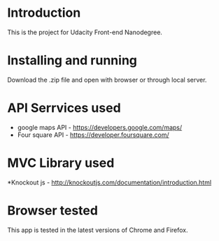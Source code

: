 # Introduction
This is the project for Udacity Front-end Nanodegree.

# Installing and running
Download the .zip file and open with browser or through local server.

# API Serrvices used
* google maps API - https://developers.google.com/maps/
* Four square API - https://developer.foursquare.com/

# MVC Library used
*Knockout js - http://knockoutjs.com/documentation/introduction.html

# Browser tested
This app is tested in the latest versions of Chrome and Firefox.




